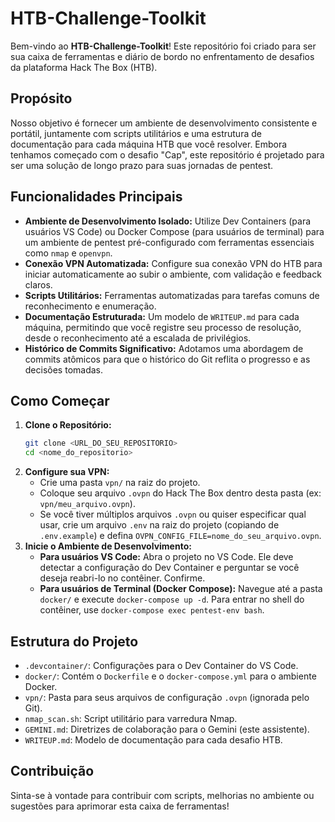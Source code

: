 # HTB-Challenge-Toolkit

Bem-vindo ao **HTB-Challenge-Toolkit**! Este repositório foi criado para ser sua caixa de ferramentas e diário de bordo no enfrentamento de desafios da plataforma Hack The Box (HTB).

## Propósito

Nosso objetivo é fornecer um ambiente de desenvolvimento consistente e portátil, juntamente com scripts utilitários e uma estrutura de documentação para cada máquina HTB que você resolver. Embora tenhamos começado com o desafio "Cap", este repositório é projetado para ser uma solução de longo prazo para suas jornadas de pentest.

## Funcionalidades Principais

*   **Ambiente de Desenvolvimento Isolado:** Utilize Dev Containers (para usuários VS Code) ou Docker Compose (para usuários de terminal) para um ambiente de pentest pré-configurado com ferramentas essenciais como `nmap` e `openvpn`.
*   **Conexão VPN Automatizada:** Configure sua conexão VPN do HTB para iniciar automaticamente ao subir o ambiente, com validação e feedback claros.
*   **Scripts Utilitários:** Ferramentas automatizadas para tarefas comuns de reconhecimento e enumeração.
*   **Documentação Estruturada:** Um modelo de `WRITEUP.md` para cada máquina, permitindo que você registre seu processo de resolução, desde o reconhecimento até a escalada de privilégios.
*   **Histórico de Commits Significativo:** Adotamos uma abordagem de commits atômicos para que o histórico do Git reflita o progresso e as decisões tomadas.

## Como Começar

1.  **Clone o Repositório:**
    ```bash
    git clone <URL_DO_SEU_REPOSITORIO>
    cd <nome_do_repositorio>
    ```
2.  **Configure sua VPN:**
    *   Crie uma pasta `vpn/` na raiz do projeto.
    *   Coloque seu arquivo `.ovpn` do Hack The Box dentro desta pasta (ex: `vpn/meu_arquivo.ovpn`).
    *   Se você tiver múltiplos arquivos `.ovpn` ou quiser especificar qual usar, crie um arquivo `.env` na raiz do projeto (copiando de `.env.example`) e defina `OVPN_CONFIG_FILE=nome_do_seu_arquivo.ovpn`.
3.  **Inicie o Ambiente de Desenvolvimento:**
    *   **Para usuários VS Code:** Abra o projeto no VS Code. Ele deve detectar a configuração do Dev Container e perguntar se você deseja reabri-lo no contêiner. Confirme.
    *   **Para usuários de Terminal (Docker Compose):** Navegue até a pasta `docker/` e execute `docker-compose up -d`. Para entrar no shell do contêiner, use `docker-compose exec pentest-env bash`.

## Estrutura do Projeto

*   `.devcontainer/`: Configurações para o Dev Container do VS Code.
*   `docker/`: Contém o `Dockerfile` e o `docker-compose.yml` para o ambiente Docker.
*   `vpn/`: Pasta para seus arquivos de configuração `.ovpn` (ignorada pelo Git).
*   `nmap_scan.sh`: Script utilitário para varredura Nmap.
*   `GEMINI.md`: Diretrizes de colaboração para o Gemini (este assistente).
*   `WRITEUP.md`: Modelo de documentação para cada desafio HTB.

## Contribuição

Sinta-se à vontade para contribuir com scripts, melhorias no ambiente ou sugestões para aprimorar esta caixa de ferramentas!